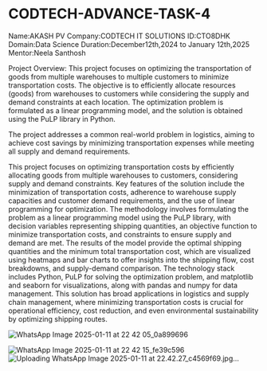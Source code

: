 # CODTECH-ADVANCE-TASK-4

Name:AKASH PV 
Company:CODTECH IT SOLUTIONS 
ID:CTO8DHK 
Domain:Data Science 
Duration:December12th,2024 to January 12th,2025 
Mentor:Neela Santhosh


Project Overview: This project focuses on optimizing the transportation of goods from multiple warehouses to multiple customers to minimize transportation costs. The objective is to efficiently allocate resources (goods) from warehouses to customers while considering the supply and demand constraints at each location. The optimization problem is formulated as a linear programming model, and the solution is obtained using the PuLP library in Python.

The project addresses a common real-world problem in logistics, aiming to achieve cost savings by minimizing transportation expenses while meeting all supply and demand requirements.

This project focuses on optimizing transportation costs by efficiently allocating goods from multiple warehouses to customers, considering supply and demand constraints. Key features of the solution include the minimization of transportation costs, adherence to warehouse supply capacities and customer demand requirements, and the use of linear programming for optimization. The methodology involves formulating the problem as a linear programming model using the PuLP library, with decision variables representing shipping quantities, an objective function to minimize transportation costs, and constraints to ensure supply and demand are met. The results of the model provide the optimal shipping quantities and the minimum total transportation cost, which are visualized using heatmaps and bar charts to offer insights into the shipping flow, cost breakdowns, and supply-demand comparison. The technology stack includes Python, PuLP for solving the optimization problem, and matplotlib and seaborn for visualizations, along with pandas and numpy for data management. This solution has broad applications in logistics and supply chain management, where minimizing transportation costs is crucial for operational efficiency, cost reduction, and even environmental sustainability by optimizing shipping routes. 

![WhatsApp Image 2025-01-11 at 22 42 05_0a899696](https://github.com/user-attachments/assets/f7aedf46-ec2d-409e-a092-cdfb45e0bccb)

![WhatsApp Image 2025-01-11 at 22 42 15_fe39c596](https://github.com/user-attachments/assets/fa332ee8-ecc8-42b7-acdb-945b9c2fd492)
![Uploading WhatsApp Image 2025-01-11 at 22.42.27_c4569f69.jpg…]()



